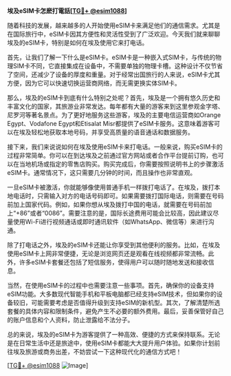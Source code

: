 **埃及eSIM卡怎麽打電話[[TG💪+ @esim1088](https://t.me/s/esim1088)]**

随着科技的发展，越来越多的人开始使用eSIM卡来满足他们的通信需求。尤其是在国际旅行中，eSIM卡因其方便性和灵活性受到了广泛欢迎。今天我们就来聊聊埃及的eSIM卡，特别是如何在埃及使用它来打电话。

首先，让我们了解一下什么是eSIM卡。eSIM卡是一种嵌入式SIM卡，与传统的物理SIM卡不同，它直接集成在设备中，不需要单独的物理卡槽。这种设计不仅节省了空间，还减少了设备的厚度和重量。对于经常出国旅行的人来说，eSIM卡尤其方便，因为它可以快速切换运营商网络，而无需更换实体SIM卡。

那么，埃及的eSIM卡到底有什么特别之处呢？首先，埃及是一个拥有悠久历史和丰富文化的国家，其旅游业非常发达。每年都有大量的游客来到这里参观金字塔、尼罗河等著名景点。为了更好地服务这些游客，埃及的主要电信运营商如Orange Egypt、Vodafone Egypt和Etisalat Misr都提供了eSIM卡服务。这意味着游客可以在埃及轻松地获取本地号码，并享受高质量的语音通话和数据服务。

接下来，我们来说说如何在埃及使用eSIM卡来打电话。一般来说，购买eSIM卡的过程非常简单。你可以在到达埃及之前通过官方网站或者合作平台提前订购，也可以在当地机场或指定的零售店购买。购买完成后，你需要按照说明书上的步骤激活eSIM卡。通常情况下，这只需要几分钟的时间，而且操作也非常直观。

一旦eSIM卡被激活，你就能够像使用普通手机一样拨打电话了。在埃及，拨打本地电话时，只需输入对方的电话号码即可。如果需要拨打国际电话，则需要在号码前加上国家代码。例如，如果你想从埃及拨打中国的电话，就需要在号码前加上“+86”或者“0086”。需要注意的是，国际长途费用可能会比较高，因此建议尽量使用Wi-Fi进行视频通话或即时通讯软件（如WhatsApp、微信等）来进行沟通。

除了打电话之外，埃及的eSIM卡还能让你享受到其他便利的服务。比如，在埃及使用eSIM卡上网非常便捷，无论是浏览网页还是观看在线视频都非常流畅。此外，许多eSIM卡套餐还包括了短信服务，使得用户可以随时随地发送和接收信息。

当然，在使用eSIM卡的过程中也需要注意一些事项。首先，确保你的设备支持eSIM功能。大多数现代智能手机和平板电脑都已经支持eSIM技术，但如果你的设备较旧，可能需要考虑是否值得升级到支持eSIM的新机型。其次，了解清楚所选套餐的具体内容和限制条件，避免产生不必要的额外费用。最后，妥善保管好自己的账户信息和个人资料，防止泄露给不法分子。

总的来说，埃及的eSIM卡为游客提供了一种高效、便捷的方式来保持联系。无论是在日常生活中还是旅途中，使用eSIM卡都能大大提升用户体验。如果你计划前往埃及旅游或商务出差，不妨尝试一下这种现代化的通信方式吧！

[[TG💪+ @esim1088](https://t.me/s/esim1088) ![Image](https://i.postimg.cc/4NQfJmqS/Snipaste-2025-05-13-00-14-12.png)]